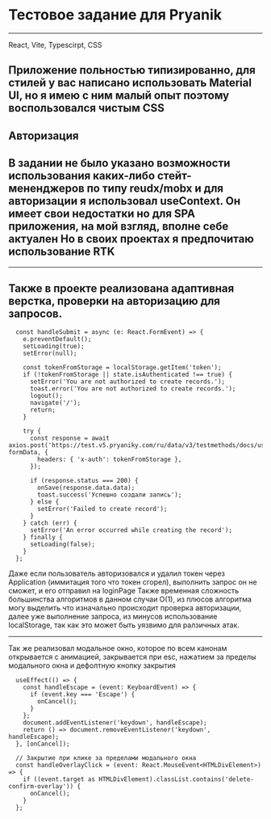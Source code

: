 # Тестовое задание для Pryanik

---
React, Vite, Typescirpt, CSS

Приложение польностью типизированно, для стилей у вас написано использовать Material UI, но я имею с ним малый опыт поэтому воспользовался чистым CSS
---
## Авторизация

В задании не было указано возможности использования каких-либо стейт-мененджеров по типу reudx/mobx и для авторизации я использовал useContext. Он имеет свои недостатки но для SPA приложения, на мой взгляд, вполне себе актуален
Но в своих проектах я предпочитаю использование RTK
---

---
## Также в проекте реализована адаптивная верстка, проверки на авторизацию для запросов.

```
  const handleSubmit = async (e: React.FormEvent) => {
    e.preventDefault();
    setLoading(true);
    setError(null);

    const tokenFromStorage = localStorage.getItem('token');
    if (!tokenFromStorage || state.isAuthenticated !== true) {
      setError('You are not authorized to create records.');
      toast.error('You are not authorized to create records.');
      logout();
      navigate('/');
      return;
    }

    try {
      const response = await axios.post('https://test.v5.pryaniky.com/ru/data/v3/testmethods/docs/userdocs/create', formData, {
        headers: { 'x-auth': tokenFromStorage },
      });

      if (response.status === 200) {
        onSave(response.data.data);
        toast.success('Успешно создали запись');
      } else {
        setError('Failed to create record');
      }
    } catch (err) {
      setError('An error occurred while creating the record');
    } finally {
      setLoading(false);
    }
  };
```

Даже если пользователь авторизовался и удалил токен через Application (иммитация того что токен сгорел), выполнить запрос он не сможет, и его отправил на loginPage
Также временная сложность большинства алгоритмов в данном случаи O(1), из плюсов алгоритма могу выделить что изначально происходит проверка авторизации, далее уже выполнение запроса, из минусов использование localStorage, так как это может быть уязвимо для ралзичных атак.

---

Так же реализовал модальное окно, которое по всем канонам открывается с анимацией, закрывается при esc, нажатием за пределы модального окна и дефолтную кнопку закрытия
```
  useEffect(() => {
    const handleEscape = (event: KeyboardEvent) => {
      if (event.key === 'Escape') {
        onCancel();
      }
    };
    document.addEventListener('keydown', handleEscape);
    return () => document.removeEventListener('keydown', handleEscape);
  }, [onCancel]);

  // Закрытие при клике за пределами модального окна
  const handleOverlayClick = (event: React.MouseEvent<HTMLDivElement>) => {
    if ((event.target as HTMLDivElement).classList.contains('delete-confirm-overlay')) {
      onCancel();
    }
  };
```

